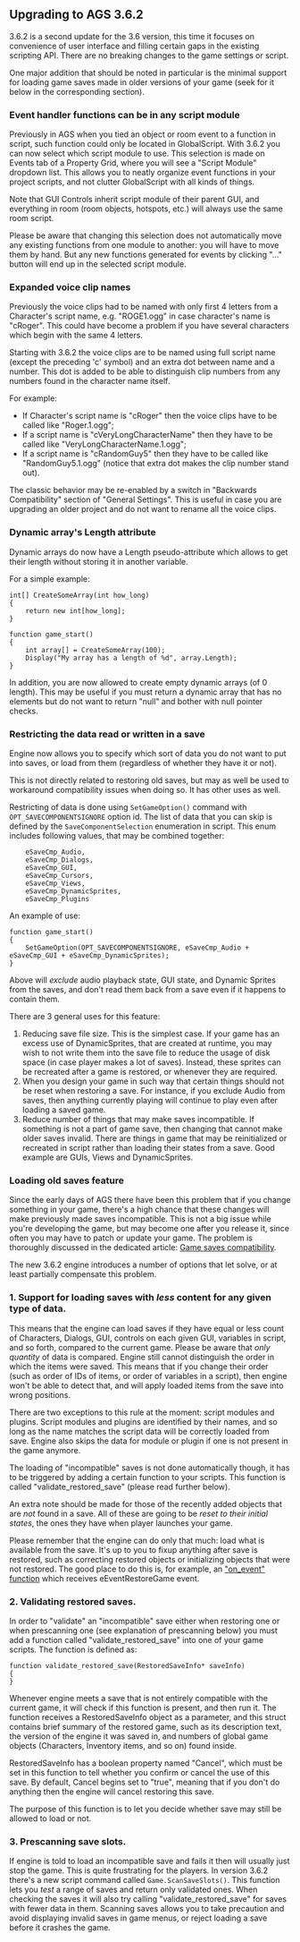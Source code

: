 ## Upgrading to AGS 3.6.2

3.6.2 is a second update for the 3.6 version, this time it focuses on convenience of user interface and filling certain gaps in the existing scripting API. There are no breaking changes to the game settings or script.

One major addition that should be noted in particular is the minimal support for loading game saves made in older versions of your game (seek for it below in the corresponding section).

### Event handler functions can be in any script module

Previously in AGS when you tied an object or room event to a function in script, such function could only be located in GlobalScript.
With 3.6.2 you can now select which script module to use. This selection is made on Events tab of a Property Grid, where you will see a "Script Module" dropdown list.
This allows you to neatly organize event functions in your project scripts, and not clutter GlobalScript with all kinds of things.

Note that GUI Controls inherit script module of their parent GUI, and everything in room (room objects, hotspots, etc.) will always use the same room script.

Please be aware that changing this selection does not automatically move any existing functions from one module to another: you will have to move them by hand. But any new functions generated for events by clicking "..." button will end up in the selected script module.

### Expanded voice clip names

Previously the voice clips had to be named with only first 4 letters from a Character's script name, e.g. "ROGE1.ogg" in case character's name is "cRoger". This could have become a problem if you have several characters which begin with the same 4 letters.

Starting with 3.6.2 the voice clips are to be named using full script name (except the preceding 'c' symbol) and an extra dot between name and a number. This dot is added to be able to distinguish clip numbers from any numbers found in the character name itself.

For example:
* If Character's script name is "cRoger" then the voice clips have to be called like "Roger.1.ogg";
* If a script name is "cVeryLongCharacterName" then they have to be called like "VeryLongCharacterName.1.ogg";
* If a script name is "cRandomGuy5" then they have to be called like "RandomGuy5.1.ogg" (notice that extra dot makes the clip number stand out).

The classic behavior may be re-enabled by a switch in "Backwards Compatibility" section of "General Settings". This is useful in case you are upgrading an older project and do not want to rename all the voice clips.

### Dynamic array's Length attribute

Dynamic arrays do now have a Length pseudo-attribute which allows to get their length without storing it in another variable.

For a simple example:
```ags
int[] CreateSomeArray(int how_long)
{
    return new int[how_long];
}

function game_start()
{
    int array[] = CreateSomeArray(100);
    Display("My array has a length of %d", array.Length);
}
```

In addition, you are now allowed to create empty dynamic arrays (of 0 length). This may be useful if you must return a dynamic array that has no elements but do not want to return "null" and bother with null pointer checks.

### Restricting the data read or written in a save

Engine now allows you to specify which sort of data you do not want to put into saves, or load from them (regardless of whether they have it or not).

This is not directly related to restoring old saves, but may as well be used to workaround compatibility issues when doing so. It has other uses as well.

Restricting of data is done using `SetGameOption()` command with `OPT_SAVECOMPONENTSIGNORE` option id. The list of data that you can skip is defined by the `SaveComponentSelection` enumeration in script. This enum includes following values, that may be combined together:

```ags
    eSaveCmp_Audio,
    eSaveCmp_Dialogs,
    eSaveCmp_GUI,
    eSaveCmp_Cursors,
    eSaveCmp_Views,
    eSaveCmp_DynamicSprites,
    eSaveCmp_Plugins
```

An example of use:

```ags
function game_start()
{
    SetGameOption(OPT_SAVECOMPONENTSIGNORE, eSaveCmp_Audio + eSaveCmp_GUI + eSaveCmp_DynamicSprites);
}
```

Above will *exclude* audio playback state, GUI state, and Dynamic Sprites from the saves, and don't read them back from a save even if it happens to contain them.

There are 3 general uses for this feature:
1. Reducing save file size. This is the simplest case. If your game has an excess use of DynamicSprites, that are created at runtime, you may wish to not write them into the save file to reduce the usage of disk space (in case player makes a lot of saves). Instead, these sprites can be recreated after a game is restored, or whenever they are required.
2. When you design your game in such way that certain things should not be reset when restoring a save. For instance, if you exclude Audio from saves, then anything currently playing will continue to play even after loading a saved game.
3. Reduce number of things that may make saves incompatible. If something is not a part of game save, then changing that cannot make older saves invalid. There are things in game that may be reinitialized or recreated in script rather than loading their states from a save. Good example are GUIs, Views and DynamicSprites.

### Loading old saves feature

Since the early days of AGS there have been this problem that if you change something in your game, there's a high chance that these changes will make previously made saves incompatible. This is not a big issue while you're developing the game, but may become one after you release it, since often you may have to patch or update your game. The problem is thoroughly discussed in the dedicated article: [Game saves compatibility](GameSavesCompatibility).

The new 3.6.2 engine introduces a number of options that let solve, or at least partially compensate this problem.

### 1. Support for loading saves with *less* content for any given type of data.

This means that the engine can load saves if they have equal or less count of Characters, Dialogs, GUI, controls on each given GUI, variables in script, and so forth, compared to the current game. Please be aware that *only quantity* of data is compared. Engine still cannot distinguish the order in which the items were saved. This means that if you change their order (such as order of IDs of items, or order of variables in a script), then engine won't be able to detect that, and will apply loaded items from the save into wrong positions.

There are two exceptions to this rule at the moment: script modules and plugins. Script modules and plugins are identified by their names, and so long as the name matches the script data will be correctly loaded from save. Engine also skips the data for module or plugin if one is not present in the game anymore.

The loading of "incompatible" saves is not done automatically though, it has to be triggered by adding a certain function to your scripts. This function is called "validate_restored_save" (please read further below).

An extra note should be made for those of the recently added objects that are *not* found in a save. All of these are going to be *reset to their initial states*, the ones they have when player launches your game.

Please remember that the engine can do only that much: load what is available from the save. It's up to you to fixup anything after save is restored, such as correcting restored objects or initializing objects that were not restored. The good place to do this is, for example, an ["on_event" function](Globalfunctions_Event#on_event) which receives eEventRestoreGame event.

### 2. Validating restored saves.

In order to "validate" an "incompatible" save either when restoring one or when prescanning one (see explanation of prescanning below) you must add a function called "validate_restored_save" into one of your game scripts. The function is defined as:

```ags
function validate_restored_save(RestoredSaveInfo* saveInfo)
{
}
```

Whenever engine meets a save that is not entirely compatible with the current game, it will check if this function is present, and then run it. The function receives a RestoredSaveInfo object as a parameter, and this struct contains brief summary of the restored game, such as its description text, the version of the engine it was saved in, and numbers of global game objects (Characters, Inventory items, and so on) found inside.

RestoredSaveInfo has a boolean property named "Cancel", which must be set in this function to tell whether you confirm or cancel the use of this save. By default, Cancel begins set to "true", meaning that if you don't do anything then the engine will cancel restoring this save.

The purpose of this function is to let you decide whether save may still be allowed to load or not.

### 3. Prescanning save slots.

If engine is told to load an incompatible save and fails it then will usually just stop the game. This is quite frustrating for the players.
In version 3.6.2 there's a new script command called `Game.ScanSaveSlots()`. This function lets you *test* a range of saves and return only validated ones. When checking the saves it will also try calling "validate_restored_save" for saves with fewer data in them.
Scanning saves allows you to take precaution and avoid displaying invalid saves in game menus, or reject loading a save before it crashes the game.
